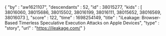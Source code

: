 {
  "by" : "aw1621107",
  "descendants" : 52,
  "id" : 38015277,
  "kids" : [ 38016060, 38015686, 38015502, 38016199, 38016111, 38015652, 38016569, 38016073 ],
  "score" : 122,
  "time" : 1698254149,
  "title" : "iLeakage: Browser-Based Timerless Speculative Execution Attacks on Apple Devices",
  "type" : "story",
  "url" : "https://ileakage.com/"
}
